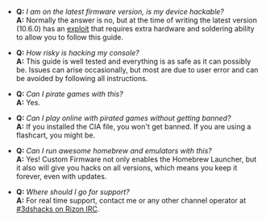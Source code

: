 + **Q:** *I am on the latest firmware version, is my device hackable?*    
  **A:** Normally the answer is no, but at the time of writing the latest version (10.6.0) has an [exploit](https://github.com/Plailect/Guide/wiki/Hardmod) that requires extra hardware and soldering ability to allow you to follow this guide.    

+ **Q:** *How risky is hacking my console?*    
  **A:** This guide is well tested and everything is as safe as it can possibly be. Issues can arise occasionally, but most are due to user error and can be avoided by following all instructions.    

+ **Q:** *Can I pirate games with this?*    
  **A:** Yes.    

+ **Q:** *Can I play online with pirated games without getting banned?*    
  **A:** If you installed the CIA file, you won't get banned. If you are using a flashcart, you might be.    

+ **Q:** *Can I run awesome homebrew and emulators with this?*    
  **A:** Yes! Custom Firmware not only enables the Homebrew Launcher, but it also will give you hacks on all versions, which means you keep it forever, even with updates.    

+ **Q:** *Where should I go for support?*    
  **A:** For real time support, contact me or any other channel operator at [#3dshacks on Rizon IRC](https://qchat.rizon.net/?channels=3dshacks&uio=d4).    